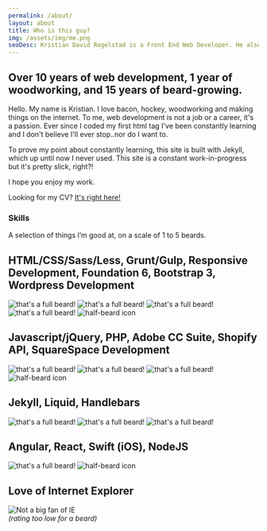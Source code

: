 ```yaml
---
permalink: /about/
layout: about
title: Who is this guy?
img: /assets/img/me.png
seoDesc: Kristian David Rogelstad is a Front End Web Developer. He also has a pretty sweet beard most of the time.
---
```

## Over 10 years of web development, 1 year of woodworking, and 15 years of beard-growing.

Hello. My name is Kristian. I love bacon, hockey, woodworking and making things on the internet. To me, web development is not a job or a career, it's a passion. Ever since I coded my first html tag I've been constantly learning and I don't believe I'll ever stop..nor do I want to.

To prove my point about constantly learning, this site is built with Jekyll, which up until now I never used. This site is a constant work-in-progress but it's pretty slick, right?!

I hope you enjoy my work.

Looking for my CV? <a href="/assets/pdf/KristianRogelstad_cv.pdf" target="_blank" class="linkU">It's right here!</a>

### Skills
A selection of things I’m good at, on a scale of 1 to 5 beards.

## HTML/CSS/Sass/Less, Grunt/Gulp, Responsive Development, Foundation 6, Bootstrap 3, Wordpress Development
<div class="ratings">
  <img src="/assets/img/logoGrey.png" alt="that's a full beard!" />
  <img src="/assets/img/logoGrey.png" alt="that's a full beard!" />
  <img src="/assets/img/logoGrey.png" alt="that's a full beard!" />
  <img src="/assets/img/logoGrey.png" alt="that's a full beard!" />
  <img src="/assets/img/logoGreyHalf.png" alt="half-beard icon" />
</div>

## Javascript/jQuery, PHP, Adobe CC Suite, Shopify API, SquareSpace Development
<div class="ratings">
  <img src="/assets/img/logoGrey.png" alt="that's a full beard!" />
  <img src="/assets/img/logoGrey.png" alt="that's a full beard!" />
  <img src="/assets/img/logoGrey.png" alt="that's a full beard!" />
  <img src="/assets/img/logoGreyHalf.png" alt="half-beard icon" />
</div>

## Jekyll, Liquid, Handlebars
<div class="ratings">
  <img src="/assets/img/logoGrey.png" alt="that's a full beard!" />
  <img src="/assets/img/logoGrey.png" alt="that's a full beard!" />
  <img src="/assets/img/logoGrey.png" alt="that's a full beard!" />
</div>

## Angular, React, Swift (iOS), NodeJS
<div class="ratings">
  <img src="/assets/img/logoGrey.png" alt="that's a full beard!" />
  <img src="/assets/img/logoGreyHalf.png" alt="half-beard icon" />
</div>

## Love of Internet Explorer
<div class="ratings">
  <img src="/assets/img/logoIE.png" alt="Not a big fan of IE" />
  <br><em>(rating too low for a beard)</em>
</div>
